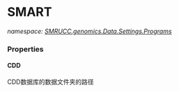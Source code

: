 ﻿# SMART
_namespace: [SMRUCC.genomics.Data.Settings.Programs](./index.md)_






### Properties

#### CDD
CDD数据库的数据文件夹的路径
